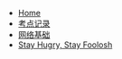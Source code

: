 * [Home](README)
* [考点记录](points)
* [网络基础](content1)
* [Stay Hugry, Stay Foolosh](stay_hungry_stay_foolish)